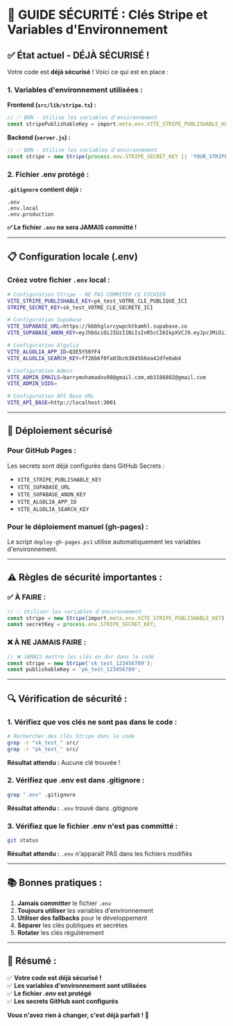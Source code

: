 # 🔐 GUIDE SÉCURITÉ : Clés Stripe et Variables d'Environnement

## ✅ **État actuel - DÉJÀ SÉCURISÉ !**

Votre code est **déjà sécurisé** ! Voici ce qui est en place :

### **1. Variables d'environnement utilisées :**

**Frontend (`src/lib/stripe.ts`) :**
```typescript
// ✅ BON - Utilise les variables d'environnement
const stripePublishableKey = import.meta.env.VITE_STRIPE_PUBLISHABLE_KEY || 'fallback';
```

**Backend (`server.js`) :**
```typescript
// ✅ BON - Utilise les variables d'environnement
const stripe = new Stripe(process.env.STRIPE_SECRET_KEY || 'YOUR_STRIPE_SECRET_KEY_HERE');
```

### **2. Fichier .env protégé :**

**`.gitignore` contient déjà :**
```
.env
.env.local
.env.production
```

**✅ Le fichier `.env` ne sera JAMAIS committé !**

---

## 📋 **Configuration locale (.env)**

### **Créez votre fichier `.env` local :**

```bash
# Configuration Stripe - NE PAS COMMITER CE FICHIER
VITE_STRIPE_PUBLISHABLE_KEY=pk_test_VOTRE_CLE_PUBLIQUE_ICI
STRIPE_SECRET_KEY=sk_test_VOTRE_CLE_SECRETE_ICI

# Configuration Supabase
VITE_SUPABASE_URL=https://kbbhglxrcywpcktkamhl.supabase.co
VITE_SUPABASE_ANON_KEY=eyJhbGciOiJIUzI1NiIsInR5cCI6IkpXVCJ9.eyJpc3MiOiJzdXBhYmFzZSIsInJlZiI6ImtiYmhnbHhyY3l3cGNrdGthbWhsIiwicm9sZSI6ImFub24iLCJpYXQiOjE3NDkxNTg5MTUsImV4cCI6MjA2NDczNDkxNX0.I8Lj0SuxxMeabmCc3IZ0ZGH_z44CJFLGExny8WA1q4A

# Configuration Algolia
VITE_ALGOLIA_APP_ID=Q3E5Y56YF4
VITE_ALGOLIA_SEARCH_KEY=ff26b6f0fa03bc6384566ea42dfe0ab4

# Configuration Admin
VITE_ADMIN_EMAILS=barrymohamadou98@gmail.com,mb3186802@gmail.com
VITE_ADMIN_UIDS=

# Configuration API Base URL
VITE_API_BASE=http://localhost:3001
```

---

## 🚀 **Déploiement sécurisé**

### **Pour GitHub Pages :**

Les secrets sont déjà configurés dans GitHub Secrets :
- `VITE_STRIPE_PUBLISHABLE_KEY`
- `VITE_SUPABASE_URL`
- `VITE_SUPABASE_ANON_KEY`
- `VITE_ALGOLIA_APP_ID`
- `VITE_ALGOLIA_SEARCH_KEY`

### **Pour le déploiement manuel (gh-pages) :**

Le script `deploy-gh-pages.ps1` utilise automatiquement les variables d'environnement.

---

## ⚠️ **Règles de sécurité importantes :**

### **✅ À FAIRE :**
```typescript
// ✅ Utiliser les variables d'environnement
const stripe = new Stripe(import.meta.env.VITE_STRIPE_PUBLISHABLE_KEY);
const secretKey = process.env.STRIPE_SECRET_KEY;
```

### **❌ À NE JAMAIS FAIRE :**
```typescript
// ❌ JAMAIS mettre les clés en dur dans le code
const stripe = new Stripe('sk_test_123456789');
const publishableKey = 'pk_test_123456789';
```

---

## 🔍 **Vérification de sécurité :**

### **1. Vérifiez que vos clés ne sont pas dans le code :**

```bash
# Rechercher des clés Stripe dans le code
grep -r "sk_test_" src/
grep -r "pk_test_" src/
```

**Résultat attendu :** Aucune clé trouvée !

### **2. Vérifiez que .env est dans .gitignore :**

```bash
grep ".env" .gitignore
```

**Résultat attendu :** `.env` trouvé dans .gitignore

### **3. Vérifiez que le fichier .env n'est pas committé :**

```bash
git status
```

**Résultat attendu :** `.env` n'apparaît PAS dans les fichiers modifiés

---

## 📚 **Bonnes pratiques :**

1. **Jamais committer** le fichier `.env`
2. **Toujours utiliser** les variables d'environnement
3. **Utiliser des fallbacks** pour le développement
4. **Séparer** les clés publiques et secrètes
5. **Rotater** les clés régulièrement

---

## 🎯 **Résumé :**

✅ **Votre code est déjà sécurisé !**  
✅ **Les variables d'environnement sont utilisées**  
✅ **Le fichier .env est protégé**  
✅ **Les secrets GitHub sont configurés**  

**Vous n'avez rien à changer, c'est déjà parfait ! 🔐**
